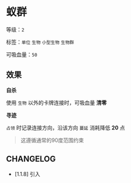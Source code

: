 # 蚁群

等级：`2`

标签：`单位` `生物` `小型生物` `生物群`

可吸血量：`50`

## 效果

**自杀**

使用 `生物` 以外的卡牌连接时，可吸血量 **清零**

**寻迹**

`占领` 时记录连接方向，沿该方向 `蔓延` 消耗降低 **20** 点

> 这遵循通常的90度范围约束

## CHANGELOG

- [1.1.8] 引入
